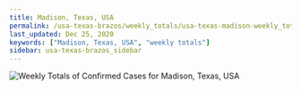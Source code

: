 ```yaml
---
title: Madison, Texas, USA
permalink: /usa-texas-brazos/weekly_totals/usa-texas-madison-weekly_totals.html
last_updated: Dec 25, 2020
keywords: ["Madison, Texas, USA", "weekly totals"]
sidebar: usa-texas-brazos_sidebar
---
```


![Weekly Totals of Confirmed Cases for Madison, Texas, USA](/covid_tracker/images/graphs/usa-texas-madison-weekly_totals_graph.png)
